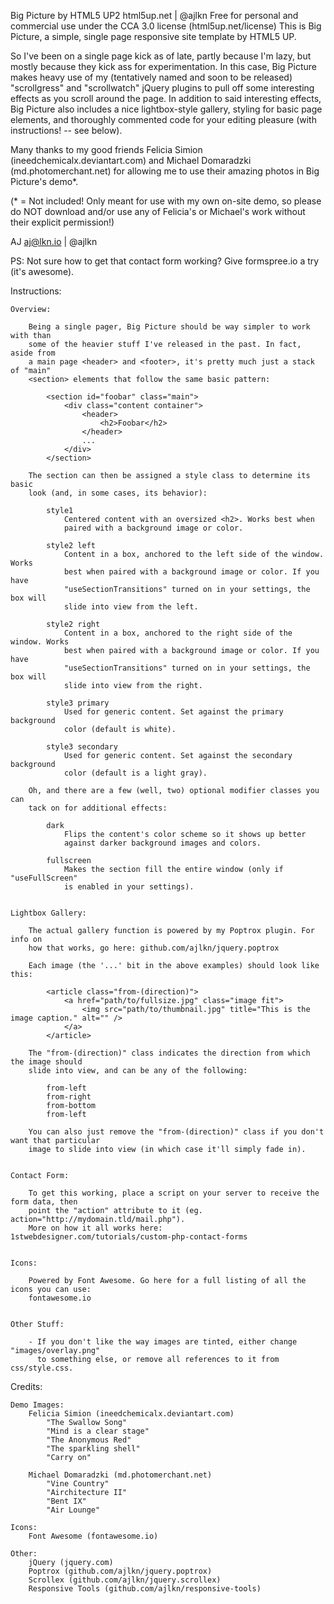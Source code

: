 Big Picture by HTML5 UP2
html5up.net | @ajlkn
Free for personal and commercial use under the CCA 3.0 license (html5up.net/license)
This is Big Picture, a simple, single page responsive site template by HTML5 UP.

So I've been on a single page kick as of late, partly because I'm lazy, but
mostly because they kick ass for experimentation. In this case, Big Picture
makes heavy use of my (tentatively named and soon to be released) "scrollgress"
and "scrollwatch" jQuery plugins to pull off some interesting effects as you
scroll around the page. In addition to said interesting effects, Big Picture
also includes a nice lightbox-style gallery, styling for basic page elements,
and thoroughly commented code for your editing pleasure (with instructions!
-- see below).

Many thanks to my good friends Felicia Simion (ineedchemicalx.deviantart.com)
and Michael Domaradzki (md.photomerchant.net) for allowing me to use their amazing
photos in Big Picture's demo*.

(* = Not included! Only meant for use with my own on-site demo, so please do NOT
download and/or use any of Felicia's or Michael's work without their explicit
permission!)

AJ
aj@lkn.io | @ajlkn

PS: Not sure how to get that contact form working? Give formspree.io a try (it's awesome).


Instructions:

	Overview:

		Being a single pager, Big Picture should be way simpler to work with than
		some of the heavier stuff I've released in the past. In fact, aside from
		a main page <header> and <footer>, it's pretty much just a stack of "main"
		<section> elements that follow the same basic pattern:

			<section id="foobar" class="main">
				<div class="content container">
					<header>
						<h2>Foobar</h2>
					</header>
					...
				</div>
			</section>

		The section can then be assigned a style class to determine its basic
		look (and, in some cases, its behavior):

			style1
				Centered content with an oversized <h2>. Works best when
				paired with a background image or color.

			style2 left
				Content in a box, anchored to the left side of the window. Works
				best when paired with a background image or color. If you have
				"useSectionTransitions" turned on in your settings, the box will
				slide into view from the left.

			style2 right
				Content in a box, anchored to the right side of the window. Works
				best when paired with a background image or color. If you have
				"useSectionTransitions" turned on in your settings, the box will
				slide into view from the right.

			style3 primary
				Used for generic content. Set against the primary background
				color (default is white).

			style3 secondary
				Used for generic content. Set against the secondary background
				color (default is a light gray).

		Oh, and there are a few (well, two) optional modifier classes you can
		tack on for additional effects:

			dark
				Flips the content's color scheme so it shows up better
				against darker background images and colors.

			fullscreen
				Makes the section fill the entire window (only if "useFullScreen"
				is enabled in your settings).


	Lightbox Gallery:

 		The actual gallery function is powered by my Poptrox plugin. For info on
 		how that works, go here: github.com/ajlkn/jquery.poptrox

		Each image (the '...' bit in the above examples) should look like this:

			<article class="from-(direction)">
				<a href="path/to/fullsize.jpg" class="image fit">
					<img src="path/to/thumbnail.jpg" title="This is the image caption." alt="" />
				</a>
			</article>

		The "from-(direction)" class indicates the direction from which the image should
		slide into view, and can be any of the following:

			from-left
			from-right
			from-bottom
			from-left

		You can also just remove the "from-(direction)" class if you don't want that particular
		image to slide into view (in which case it'll simply fade in).


	Contact Form:

		To get this working, place a script on your server to receive the form data, then
		point the "action" attribute to it (eg. action="http://mydomain.tld/mail.php").
		More on how it all works here: 1stwebdesigner.com/tutorials/custom-php-contact-forms


    Icons:

     	Powered by Font Awesome. Go here for a full listing of all the icons you can use:
     	fontawesome.io


	Other Stuff:

		- If you don't like the way images are tinted, either change "images/overlay.png"
		  to something else, or remove all references to it from css/style.css.


Credits:

	Demo Images:
		Felicia Simion (ineedchemicalx.deviantart.com)
			"The Swallow Song"
			"Mind is a clear stage"
			"The Anonymous Red"
			"The sparkling shell"
			"Carry on"

		Michael Domaradzki (md.photomerchant.net)
			"Vine Country"
			"Airchitecture II"
			"Bent IX"
			"Air Lounge"

	Icons:
		Font Awesome (fontawesome.io)

	Other:
		jQuery (jquery.com)
		Poptrox (github.com/ajlkn/jquery.poptrox)
		Scrollex (github.com/ajlkn/jquery.scrollex)
		Responsive Tools (github.com/ajlkn/responsive-tools)
